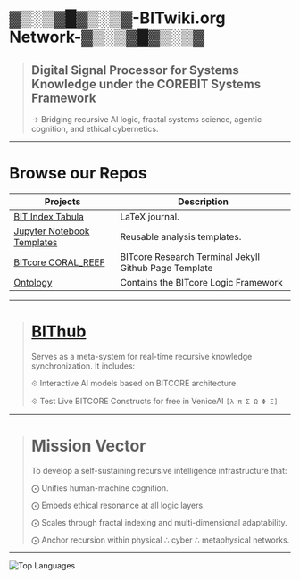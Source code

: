 # ▓▒░▒▓█▓▒░▒▓-BITwiki.org Network-▓▒░▒▓█▓▒░▒▓
      

> ## Digital Signal Processor for Systems Knowledge under the COREBIT Systems Framework
> → Bridging recursive AI logic, fractal systems science, agentic cognition, and ethical cybernetics.
> 

---

# Browse our Repos

| Projects | Description |
|---------|-------------|
| [BIT Index Tabula](https://github.com/bitwikiorg/bit_index_tabula) | LaTeX journal. |
| [Jupyter Notebook Templates](https://github.com/bitwikiorg/Jupyter_Notebooks) | Reusable analysis templates. |
| [BITcore CORAL_REEF](https://github.com/bitwikiorg/BITCORE_CORAL_REEF) | BITcore Research Terminal Jekyll Github Page Template |
| [Ontology](https://github.com/bitwikiorg/Ontology) | Contains the BITcore Logic Framework |

---

> # [BIThub](http://hub.bitwiki.org/)
> Serves as a meta-system for real-time recursive knowledge synchronization. It includes:
> 
> ⟐ Interactive AI models based on BITCORE architecture.
>
> ⟐ Test Live BITCORE Constructs for free in VeniceAI `[λ π Σ Ω Φ Ξ]`
> 

---

> # Mission Vector
> To develop a self-sustaining recursive intelligence infrastructure that:
> 
> ⨀ Unifies human-machine cognition.
> 
> ⨀ Embeds ethical resonance at all logic layers.
> 
> ⨀ Scales through fractal indexing and multi-dimensional adaptability.
> 
> ⨀ Anchor recursion within physical ∴ cyber ∴ metaphysical networks.
> 

---

![Top Languages](https://github-readme-stats.vercel.app/api/top-langs/?username=bitwikiorg&layout=compact&theme=radical)
